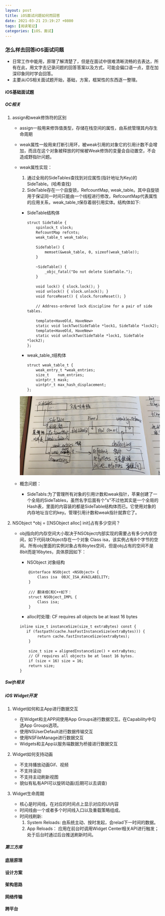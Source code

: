 ```yaml
---
layout: post
title: iOS面试问题如何而回答
date: 2021-03-21 23:19:27 +0800
tags: [阅读笔记]
categories: [iOS，面试]
---
```


### 怎么样去回答iOS面试问题

+ 日常工作中能用，原理了解清楚了，但是在面试中很难清晰流畅的去表达，所有在此，用文字去记录问题的回答答案以及方式，可能会偏口语一点，意在加深印象同时学会回答。
+ 主要从iOS相关面试题开始，基础，方案，框架性的东西逐一整理。


#### iOS基础面试题


##### OC相关
1. assign和weak修饰符的区别
    + assign一般用来修饰值类型，存储在栈空间的属性，由系统管理其内存生命周期
    + weak属性一般用来打断引用环，被weak引用的对象它的引用计数不会增加，而且在这个对象被释放的时候被Weak修饰的变量会自动置空，不会造成野指针问题。
    + weak属性实现：
        1. 通过全局的SideTables查找到对应属性(指针地址为Key)的SideTable。(哈希查找)
        2. SideTable存在一个自旋锁，RefcountMap, weak_table。其中自旋锁用于保证同一时间只能由一个线程进行修改，RefcountMap代表属性的应用关系，weak_table_t保存着弱引用实体。结构体如下:

        + SideTable结构体

            ```
            struct SideTable {
                spinlock_t slock;
                RefcountMap refcnts;
                weak_table_t weak_table;

                SideTable() {
                    memset(&weak_table, 0, sizeof(weak_table));
                }

                ~SideTable() {
                    _objc_fatal("Do not delete SideTable.");
                }

                void lock() { slock.lock(); }
                void unlock() { slock.unlock(); }
                void forceReset() { slock.forceReset(); }

                // Address-ordered lock discipline for a pair of side tables.

                template<HaveOld, HaveNew>
                static void lockTwo(SideTable *lock1, SideTable *lock2);
                template<HaveOld, HaveNew>
                static void unlockTwo(SideTable *lock1, SideTable *lock2);
            };
            ```



        + weak_table_t结构体
            ```
            struct weak_table_t {
                weak_entry_t *weak_entries;
                size_t    num_entries;
                uintptr_t mask;
                uintptr_t max_hash_displacement;
            };
            ```

        
        ![SideTable结构](https://raw.githubusercontent.com/aberfield/figureStore/master/iOS/weak01.webp)

    + 概念问题：
        + SideTabls:为了管理所有对象的引用计数和weak指针，苹果创建了一个全局的SideTables，虽然名字后面有个"s"不过他其实是一个全局的Hash表，里面的内容装的都是SideTable结构体而已。它使用对象的内存地址当它的key。管理引用计数和weak指针就靠它了。


2. NSObject *obj = [[NSObject alloc] init]占有多少空间？
    + obj指向的内存空间大小取决于NSObject内部实现的需要占有多少内存空间，如下代码块Object存在一个对象 Class isa，该实例占有8个字节的空间。所有obj里面的实例对象占有8bytes空间，但是obj占有的空间不是8bit而是16bytes，具体原因如下：


        + NSObject 对象结构
        ```
            @interface NSObject <NSObject> {
                Class isa  OBJC_ISA_AVAILABILITY;
            }

            /// 翻译成C和C++如下：
            struct NSObject_IMPL {
                Class isa;
            }

        ```

        + alloc时处理: CF requires all objects be at least 16 bytes
        ```
        inline size_t instanceSize(size_t extraBytes) const {
           if (fastpath(cache.hasFastInstanceSize(extraBytes))) {
                return cache.fastInstanceSize(extraBytes);
            }

            size_t size = alignedInstanceSize() + extraBytes;
            // CF requires all objects be at least 16 bytes.
            if (size < 16) size = 16;
            return size;
        }

        ```


##### Swift相关


##### iOS Widget开发
1. Widget如何和主App进行数据交互
    + 在Widget和主APP间使用App Groups进行数据交互。在Capability中勾选App Groups选项。
    + 使用NSUserDefault进行数据传输交互
    + 使用NSFileManage进行数据交互
    + Widgets和主App以服务端数据为桥接进行数据交互

2. Widget如何支持动画
    + 不支持播放动画Gif、视频
    + 不支持滚动
    + 不支持主动刷新视图
    + 貌似有私有API可以旋转动画(后期可以去调查)

3. Widget生命周期
    + 核心是时间线，在对应的时间点上显示对应的UI内容
    + 时间线由一个或者多个时间线入口以及重载策略组成。
    + 时间线刷新:
        1. System Reloads: 由系统主动、按时发起，会relad下一时间的数据。
        2. App Reloads： 应用在前台时调用Widget Center相关API进行触发；处于后台时通过后台推送刷新时间。



##### 第三方库



#### 底层原理



#### 设计方案



#### 架构思路



#### 网络传输


#### 跨平台